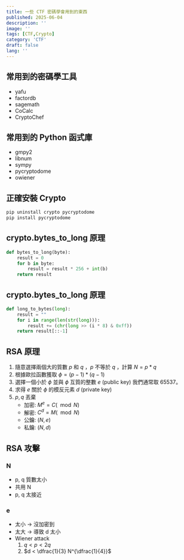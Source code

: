 ```yaml
---
title: 一些 CTF 密碼學會用到的東西
published: 2025-06-04
description: ''
image: ''
tags: [CTF,Crypto]
category: 'CTF'
draft: false 
lang: ''
---
```


## 常用到的密碼學工具
- yafu
- factordb
- sagemath
- CoCalc
- CryptoChef

## 常用到的 Python 函式庫
- gmpy2
- libnum
- sympy
- pycryptodome
- owiener

## 正確安裝 Crypto
```python
pip uninstall crypto pycryptodome
pip install pycryptodome
```

## crypto.bytes_to_long 原理
```python
def bytes_to_long(byte):
    result = 0
    for b in byte:
        result = result * 256 + int(b)
    return result
```

## crypto.bytes_to_long 原理
```python
def long_to_bytes(long):
    result = ""
    for i in range(len(str(long))):
        result += (chr(long >> (i * 8) & 0xff))
    return result[::-1]
```

## RSA 原理

1. 隨意選擇兩個大的質數 $p$ 和 $q$ ，$p$ 不等於 $q$ ，計算 $N=p*q$
1. 根據歐拉函數獲取 $\phi=(p-1)*(q-1)$
2. 選擇一個小於 $\phi$ 並與 $\phi$ 互質的整數 $e$ (public key) 我們通常取 65537。
3. 求得 $e$ 關於 $\phi$ 的模反元素 $d$ (private key)
4. $p,q$ 丟棄
   - 加密: $M ^ e = C(\mod N)$
   - 解密: $C ^ d = M(\mod N)$
   - 公鑰: $(N , e)$
   - 私鑰: $(N , d)$


## RSA 攻擊
### N
- p, q 質數太小
- 共用 N
- p, q 太接近

### e
- 太小 -> 沒加密到
- 太大 -> 導致 d 太小
- Wiener attack 
    1. $q < p < 2q$
    2. $d < \dfrac{1}{3} N^{\dfrac{1}{4}}$
